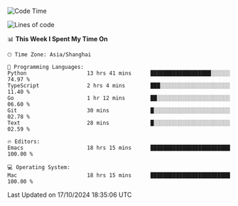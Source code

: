<!--START_SECTION:waka-->
![Code Time](http://img.shields.io/badge/Code%20Time-2%2C240%20hrs%208%20mins-blue)

![Lines of code](https://img.shields.io/badge/From%20Hello%20World%20I%27ve%20Written-308.1%20thousand%20lines%20of%20code-blue)

📊 **This Week I Spent My Time On** 

```text
🕑︎ Time Zone: Asia/Shanghai

💬 Programming Languages: 
Python                   13 hrs 41 mins      ███████████████████░░░░░░   74.97 % 
TypeScript               2 hrs 4 mins        ███░░░░░░░░░░░░░░░░░░░░░░   11.40 % 
Go                       1 hr 12 mins        ██░░░░░░░░░░░░░░░░░░░░░░░   06.60 % 
Git                      30 mins             █░░░░░░░░░░░░░░░░░░░░░░░░   02.78 % 
Text                     28 mins             █░░░░░░░░░░░░░░░░░░░░░░░░   02.59 % 

🔥 Editors: 
Emacs                    18 hrs 15 mins      █████████████████████████   100.00 % 

💻 Operating System: 
Mac                      18 hrs 15 mins      █████████████████████████   100.00 % 
```


 Last Updated on 17/10/2024 18:35:06 UTC
<!--END_SECTION:waka-->
